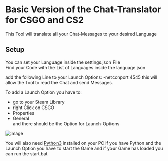 # Basic Version of the Chat-Translator for CSGO and CS2
This Tool will translate all your Chat-Messages to your desired Language

## Setup
You can set your Language inside the settings.json File  
Find your Code with the List of Languages inside the language.json

add the following Line to your Launch Options:
-netconport 4545
this will allow the Tool to read the Chat and send Messages.

To add a Launch Option you have to:
- go to your Steam Library
- right Click on CSGO
- Properties
- General  
and there should be the Option for Launch-Options

![image](https://user-images.githubusercontent.com/43956685/230714164-6745cc0b-43e2-437c-bf9a-1785df1a44aa.png)

You will also need [Python3](https://www.python.org/downloads/) installed on your PC
if you have Python and the Launch Option you have to start the Game and if your Game has loaded you can run the start.bat
